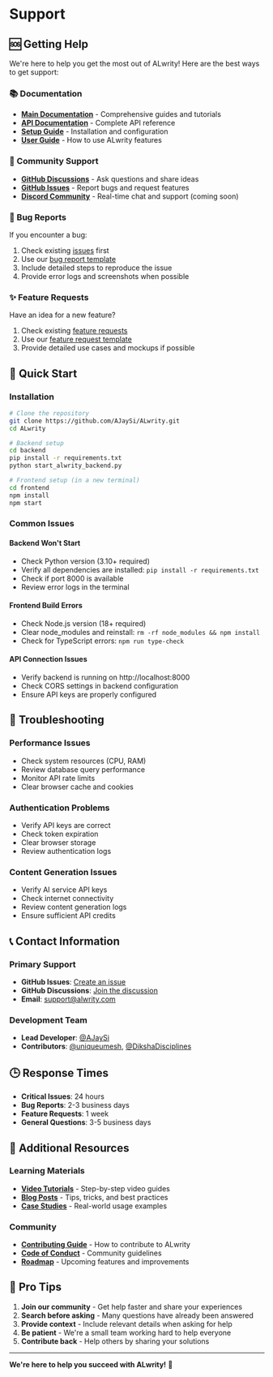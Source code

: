 # Support

## 🆘 Getting Help

We're here to help you get the most out of ALwrity! Here are the best ways to get support:

### 📚 Documentation
- **[Main Documentation](https://github.com/AJaySi/ALwrity/wiki)** - Comprehensive guides and tutorials
- **[API Documentation](https://github.com/AJaySi/ALwrity/wiki/API-Documentation)** - Complete API reference
- **[Setup Guide](https://github.com/AJaySi/ALwrity/wiki/Setup-Guide)** - Installation and configuration
- **[User Guide](https://github.com/AJaySi/ALwrity/wiki/User-Guide)** - How to use ALwrity features

### 💬 Community Support
- **[GitHub Discussions](https://github.com/AJaySi/ALwrity/discussions)** - Ask questions and share ideas
- **[GitHub Issues](https://github.com/AJaySi/ALwrity/issues)** - Report bugs and request features
- **[Discord Community](https://discord.gg/alwrity)** - Real-time chat and support (coming soon)

### 🐛 Bug Reports
If you encounter a bug:
1. Check existing [issues](https://github.com/AJaySi/ALwrity/issues) first
2. Use our [bug report template](https://github.com/AJaySi/ALwrity/issues/new?template=bug_report.md)
3. Include detailed steps to reproduce the issue
4. Provide error logs and screenshots when possible

### ✨ Feature Requests
Have an idea for a new feature?
1. Check existing [feature requests](https://github.com/AJaySi/ALwrity/issues?q=is%3Aissue+is%3Aopen+label%3Aenhancement)
2. Use our [feature request template](https://github.com/AJaySi/ALwrity/issues/new?template=feature_request.md)
3. Provide detailed use cases and mockups if possible

## 🚀 Quick Start

### Installation
```bash
# Clone the repository
git clone https://github.com/AJaySi/ALwrity.git
cd ALwrity

# Backend setup
cd backend
pip install -r requirements.txt
python start_alwrity_backend.py

# Frontend setup (in a new terminal)
cd frontend
npm install
npm start
```

### Common Issues

#### Backend Won't Start
- Check Python version (3.10+ required)
- Verify all dependencies are installed: `pip install -r requirements.txt`
- Check if port 8000 is available
- Review error logs in the terminal

#### Frontend Build Errors
- Check Node.js version (18+ required)
- Clear node_modules and reinstall: `rm -rf node_modules && npm install`
- Check for TypeScript errors: `npm run type-check`

#### API Connection Issues
- Verify backend is running on http://localhost:8000
- Check CORS settings in backend configuration
- Ensure API keys are properly configured

## 🔧 Troubleshooting

### Performance Issues
- Check system resources (CPU, RAM)
- Review database query performance
- Monitor API rate limits
- Clear browser cache and cookies

### Authentication Problems
- Verify API keys are correct
- Check token expiration
- Clear browser storage
- Review authentication logs

### Content Generation Issues
- Verify AI service API keys
- Check internet connectivity
- Review content generation logs
- Ensure sufficient API credits

## 📞 Contact Information

### Primary Support
- **GitHub Issues**: [Create an issue](https://github.com/AJaySi/ALwrity/issues/new)
- **GitHub Discussions**: [Join the discussion](https://github.com/AJaySi/ALwrity/discussions)
- **Email**: [support@alwrity.com](mailto:support@alwrity.com)

### Development Team
- **Lead Developer**: [@AJaySi](https://github.com/AJaySi)
- **Contributors**: [@uniqueumesh](https://github.com/uniqueumesh), [@DikshaDisciplines](https://github.com/DikshaDisciplines)

## 🕒 Response Times

- **Critical Issues**: 24 hours
- **Bug Reports**: 2-3 business days
- **Feature Requests**: 1 week
- **General Questions**: 3-5 business days

## 📖 Additional Resources

### Learning Materials
- **[Video Tutorials](https://youtube.com/alwrity)** - Step-by-step video guides
- **[Blog Posts](https://blog.alwrity.com)** - Tips, tricks, and best practices
- **[Case Studies](https://github.com/AJaySi/ALwrity/wiki/Case-Studies)** - Real-world usage examples

### Community
- **[Contributing Guide](CONTRIBUTING.md)** - How to contribute to ALwrity
- **[Code of Conduct](CODE_OF_CONDUCT.md)** - Community guidelines
- **[Roadmap](https://github.com/AJaySi/ALwrity/wiki/Roadmap)** - Upcoming features and improvements

## 🎯 Pro Tips

1. **Join our community** - Get help faster and share your experiences
2. **Search before asking** - Many questions have already been answered
3. **Provide context** - Include relevant details when asking for help
4. **Be patient** - We're a small team working hard to help everyone
5. **Contribute back** - Help others by sharing your solutions

---

**We're here to help you succeed with ALwrity!** 🚀
